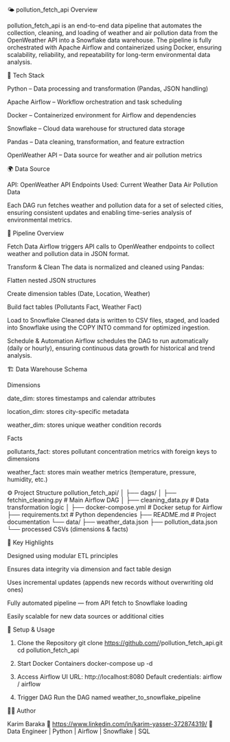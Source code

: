 🌤️ pollution_fetch_api
Overview

pollution_fetch_api is an end-to-end data pipeline that automates the collection, cleaning, and loading of weather and air pollution data from the OpenWeather API into a Snowflake data warehouse.
The pipeline is fully orchestrated with Apache Airflow and containerized using Docker, ensuring scalability, reliability, and repeatability for long-term environmental data analysis.

🚀 Tech Stack

Python – Data processing and transformation (Pandas, JSON handling)

Apache Airflow – Workflow orchestration and task scheduling

Docker – Containerized environment for Airflow and dependencies

Snowflake – Cloud data warehouse for structured data storage

Pandas – Data cleaning, transformation, and feature extraction

OpenWeather API – Data source for weather and air pollution metrics

🌍 Data Source

API: OpenWeather API
Endpoints Used:
Current Weather Data
Air Pollution Data

Each DAG run fetches weather and pollution data for a set of selected cities, ensuring consistent updates and enabling time-series analysis of environmental metrics.

🧩 Pipeline Overview

Fetch Data
Airflow triggers API calls to OpenWeather endpoints to collect weather and pollution data in JSON format.

Transform & Clean
The data is normalized and cleaned using Pandas:

Flatten nested JSON structures

Create dimension tables (Date, Location, Weather)

Build fact tables (Pollutants Fact, Weather Fact)

Load to Snowflake
Cleaned data is written to CSV files, staged, and loaded into Snowflake using the COPY INTO command for optimized ingestion.

Schedule & Automation
Airflow schedules the DAG to run automatically (daily or hourly), ensuring continuous data growth for historical and trend analysis.

🏗️ Data Warehouse Schema

Dimensions

date_dim: stores timestamps and calendar attributes

location_dim: stores city-specific metadata

weather_dim: stores unique weather condition records

Facts

pollutants_fact: stores pollutant concentration metrics with foreign keys to dimensions

weather_fact: stores main weather metrics (temperature, pressure, humidity, etc.)

⚙️ Project Structure
pollution_fetch_api/
│
├── dags/
│   ├── fetchin_cleaning.py        # Main Airflow DAG
│   ├── cleaning_data.py           # Data transformation logic
│
├── docker-compose.yml             # Docker setup for Airflow
├── requirements.txt               # Python dependencies
├── README.md                      # Project documentation
└── data/
    ├── weather_data.json
    ├── pollution_data.json
    └── processed CSVs (dimensions & facts)

🧠 Key Highlights

Designed using modular ETL principles

Ensures data integrity via dimension and fact table design

Uses incremental updates (appends new records without overwriting old ones)

Fully automated pipeline — from API fetch to Snowflake loading

Easily scalable for new data sources or additional cities

💾 Setup & Usage

1. Clone the Repository
git clone https://github.com/<your-username>/pollution_fetch_api.git
cd pollution_fetch_api

2. Start Docker Containers
docker-compose up -d

3. Access Airflow UI
URL: http://localhost:8080
Default credentials: airflow / airflow

4. Trigger DAG
Run the DAG named weather_to_snowflake_pipeline

🧑‍💻 Author

Karim Baraka
📧 https://www.linkedin.com/in/karim-yasser-372874319/
💼 Data Engineer | Python | Airflow | Snowflake | SQL
